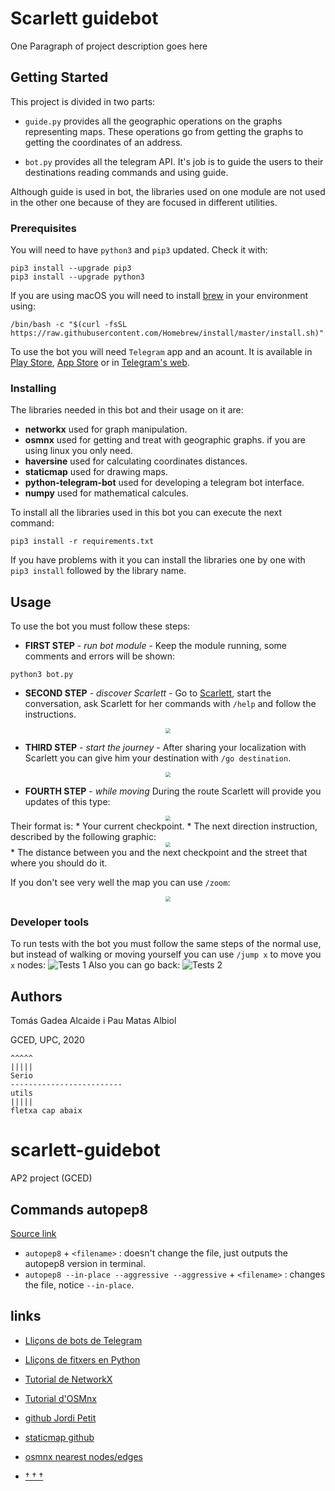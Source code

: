 # Scarlett guidebot

One Paragraph of project description goes here

## Getting Started

This project is divided in two parts:

* `guide.py` provides all the geographic operations on the graphs representing maps. These operations go from getting the graphs to getting the coordinates of an address.

* `bot.py` provides all the telegram API. It's job is to guide the users to their destinations reading commands and using guide.

Although guide is used in bot, the libraries used on one module are not used in the other one because of they are focused in different utilities.

### Prerequisites

You will need to have `python3` and `pip3` updated. Check it with:
```
pip3 install --upgrade pip3
pip3 install --upgrade python3
```
If you are using macOS you will need to install [brew](https://brew.sh) in your environment using:
```
/bin/bash -c "$(curl -fsSL https://raw.githubusercontent.com/Homebrew/install/master/install.sh)"
```

To use the bot you will need `Telegram` app and an acount. It is available in [Play Store](https://play.google.com/store/apps/details?id=org.telegram.messenger&hl=ca), [App Store](https://apps.apple.com/es/app/telegram-messenger/id686449807) or in [Telegram's web](https://telegram.org).

### Installing

The libraries needed in this bot and their usage on it are:
* **networkx** used for graph manipulation.
* **osmnx** used for getting and treat with geographic graphs.
if you are using linux you only need.
* **haversine** used for calculating coordinates distances.
* **staticmap** used for drawing maps.
* **python-telegram-bot** used for developing a telegram bot interface.
* **numpy** used for mathematical calcules.

To install all the libraries used in this bot you can execute the next command:
```
pip3 install -r requirements.txt
```

If you have problems with it you can install the libraries one by one with `pip3 install` followed by the library name.

## Usage

To use the bot you must follow these steps:

* **FIRST STEP** - *run bot module* - Keep the module running, some comments and errors will be shown:
```
python3 bot.py
```
* **SECOND STEP** - *discover Scarlett* - Go to [Scarlett](t.me/scarlett_guidebot), start the conversation, ask Scarlett for her commands with `/help` and follow the instructions.
<center><img src='2nd-step.png' style="zoom:50%;"></center>

* **THIRD STEP** - *start the journey* - After sharing your localization with Scarlett you can give him your destination with `/go destination`.
<center><img src='3rd-step_1.png' style="zoom:50%;"></center>

* **FOURTH STEP** - *while moving*
During the route Scarlett will provide you updates of this type:
<center><img src='4th-step_1.png' style="zoom:50%;"></center>
Their format is:
  * Your current checkpoint.
  * The next direction instruction, described by the following graphic:
  <center><img src='angles.png' style="zoom:50%;"></center>
  * The distance between you and the next checkpoint and the street that where you should do it.

  If you don't see very well the map you can use `/zoom`:
<center><img src='4th-step_2.png' style="zoom:50%;"></center>

### Developer tools

To run tests with the bot you must follow the same steps of the normal use, but instead of walking or moving yourself you can use `/jump x` to move you `x` nodes:
![Tests 1](Tests_1.png)
Also you can go back:
![Tests 2](Tests_2.png)

## Authors
Tomás Gadea Alcaide i Pau Matas Albiol

GCED, UPC, 2020

```
^^^^^
|||||
Serio
-------------------------
utils
|||||
fletxa cap abaix
```



# scarlett-guidebot
AP2 project (GCED)
## Commands autopep8

[Source link](https://pypi.org/project/autopep8/#usage)

- `autopep8` + `<filename>` : doesn't change the file, just outputs the autopep8 version in terminal.
- `autopep8 --in-place --aggressive --aggressive` + `<filename>` :  changes the file, notice `--in-place`.

## links
- [Lliçons de bots de Telegram](https://lliçons.jutge.org/python/telegram.html)

- [Lliçons de fitxers en Python](https://lliçons.jutge.org/python/fitxers-i-formats.html)

- [Tutorial de NetworkX](https://networkx.github.io/documentation/stable/tutorial.html)

- [Tutorial d'OSMnx](https://geoffboeing.com/2016/11/osmnx-python-street-networks/)

- [github Jordi Petit](https://github.com/jordi-petit/ap2-guidebot)

- [staticmap github](https://github.com/komoot/staticmap/blob/master/README.md)

- [osmnx nearest nodes/edges](https://osmnx.readthedocs.io/en/stable/osmnx.html#osmnx.utils.get_nearest_node)

- [† † †](https://www.youtube.com/watch?v=Vl8UIuHfbX8)
